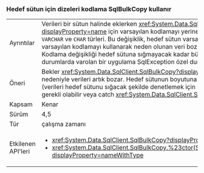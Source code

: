 ### <a name="sqlbulkcopy-uses-destination-column-encoding-for-strings"></a>Hedef sütun için dizeleri kodlama SqlBulkCopy kullanır

|   |   |
|---|---|
|Ayrıntılar|Verileri bir sütun halinde eklerken <xref:System.Data.SqlClient.SqlBulkCopy?displayProperty=name> için varsayılan kodlamayı yerine hedef sütunu kodlama kullanır <code>VARCHAR</code> ve <code>CHAR</code> türleri. Bu değişiklik, hedef sütun varsayılan kodlamayı kullanmadığında varsayılan kodlamayı kullanarak neden olunan veri bozulması olasılığını ortadan kaldırır. Kodlama değişikliği hedef sütuna sığmayacak kadar büyük olan verileri oluşturursa nadir durumlarda varolan bir uygulama SqlException özel durum.|
|Öneri|Bekler <xref:System.Data.SqlClient.SqlBulkCopy?displayProperty=name> farklar kodlama nedeniyle verileri artık bozar. Hedef sütunun boyutuna yakın dizeleri kopyalanır, ya da (verileri hedef sütunu sığacak şekilde denetlemek için Kopyalanacak) veri önceden kodlamak gerekli olabilir veya catch <xref:System.Data.SqlClient.SqlException?displayProperty=name>s.|
|Kapsam|Kenar|
|Sürüm|4,5|
|Tür|çalışma zamanı|
|Etkilenen API'leri|<ul><li><xref:System.Data.SqlClient.SqlBulkCopy?displayProperty=nameWithType></li><li><xref:System.Data.SqlClient.SqlBulkCopy.%23ctor(System.Data.SqlClient.SqlConnection)?displayProperty=nameWithType></li></ul>|

